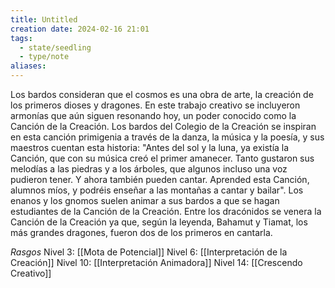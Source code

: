 ```yaml
---
title: Untitled
creation date: 2024-02-16 21:01
tags:
  - state/seedling
  - type/note
aliases:
---
```

Los bardos consideran que el cosmos es una obra de arte, la creación de los primeros dioses y
dragones. En este trabajo creativo se incluyeron armonías que aún siguen resonando hoy, un poder conocido como la Canción de la Creación. Los bardos del Colegio de la Creación se inspiran en esta canción primigenia a través de la danza, la música y la poesía, y sus maestros cuentan esta historia:
"Antes del sol y la luna, ya existía la Canción, que con su música creó el primer amanecer. Tanto
gustaron sus melodías a las piedras y a los árboles, que algunos incluso una voz pudieron tener. Y
ahora también pueden cantar. Aprended esta Canción, alumnos míos, y podréis enseñar a las
montañas a cantar y bailar".
Los enanos y los gnomos suelen animar a sus bardos a que se hagan estudiantes de la Canción de la Creación. Entre los dracónidos se venera la Canción de la Creación ya que, según la leyenda, Bahamut y Tiamat, los más grandes dragones, fueron dos de los primeros en cantarla.


*Rasgos*
Nivel 3: [[Mota de Potencial]]
Nivel 6: [[Interpretación de la Creación]]
Nivel 10: [[Interpretación Animadora]]
Nivel 14: [[Crescendo Creativo]]